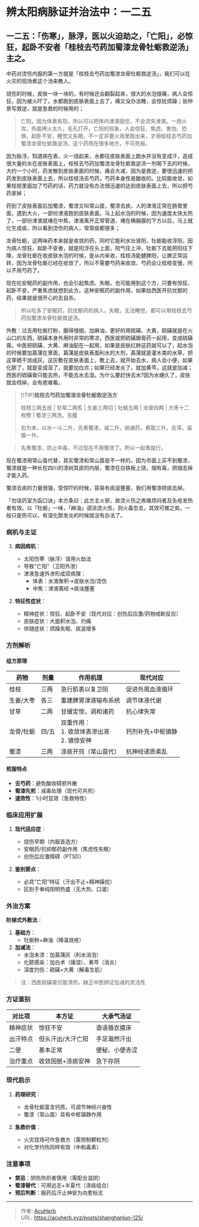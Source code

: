 # 辨太阳病脉证并治法中：一二五


## 一二五：「伤寒」，脉浮，医以火迫劫之，「亡阳」，必惊狂，起卧不安者「桂枝去芍药加蜀漆龙骨牡蛎救逆汤」主之。

<!--more-->

中药对烫伤内服的第一方就是「桂枝去芍药加蜀漆龙骨牡蛎救逆汤」，我们可以在火灾的现场煮这个汤来教人。

烧伤的时候，皮肤一块一块的，有时候还会翻裂起来，很大的水泡很痛，病人会惊狂，因为被火吓了，水都跑到皮肤表面上去了，痛又没办法睡，会惊扰烦躁；张仲景写救逆，就是急救的时候用的；

> 亡阳，因为体表有阳，所以可以把体内津液固住，不会流失津液。一用火攻，外面烤火太久，毛孔打开。亡阳的现象，人会惊狂、焦虑、害怕、恐惧，起卧不安，睡觉又失眠，不一定非要火场里跑出来，才用桂枝去芍药加蜀漆龙骨牡蛎救逆汤，这个药用在很多地方，不可死板。

因为脉浮，知道病在表，火一烧起来，水都往皮肤表面上跑水并没有变成汗，造成很大量的水在皮肤表面上，桂枝去芍药加蜀漆龙骨牡蛎救逆汤一剂喝下去的时候，大约一个小时，药发散到皮肤表面的时候，痛会大减，因为是救逆，要很迅速的把药发到皮肤表面上去，所以桂枝汤去芍药，芍药本身性是酸收的。比较能收敛，如果桂枝里面加了芍药的话，药力就没有办法很迅速的达到皮肤表面上去，所以把芍药拿掉；

药到了皮肤表面后加蜀漆，蜀漆又叫常山苗，蜀漆去痰，人的津液正常在肠胃里面，遇到大火，一部份津液跑到皮肤表面，马上起水泡的时候，因为速度太快太热了，一部份津液就堵在中焦，津液离开正常管道，堵在横膈膜的下方以后，马上就化生成痰，所以看到烫伤的病人，常常痰都很多；

龙骨牡蛎，这两味药本来就是收敛的药，同时它能利水壮肾阳，牡蛎能收浮阳，因为病人惊狂，起卧不安者，就是阳浮在头上面，阳气往上冲，牡蛎下去能把阳往下降，龙骨牡蛎在收皮肤水泡的时候，是从内来收，桂枝汤能健脾阳，让脾正常运转，因为龙骨牡蛎已经在收敛了，所以不需要芍药来收敛、芍药会让桂枝变慢，所以不用芍药了。

现在吃安眠药的副作用，也会引起焦虑、失眠，也可能用到这个方，只要有惊狂、起卧不安，严重焦虑就想到此方。这种安眠药的副作用，如果给西医开抗忧郁的药，结果就是很开心的去自杀。

> 所以吃多了安眠药，抗忧郁药的病人，失眠，无法睡觉，都可以用桂枝去芍药加蜀漆龙骨牡蛎救逆汤。

外敷：过去用牡蛎打粉，磨得很细，加麻油，更好的用硫磺、大黄，硫磺就是在火山口的东西，硫磺本身外用时非常的寒凉，西医就把硫磺跟膏药一起用，变成硫磺膏。中医把硫磺、大黄、麻油配在一起用，如果是皮肤红肿这药就可以了，起水泡的时候要加菖蒲在里面，菖蒲是皮肤表面利水的大剂，菖蒲就是灌木类的水草，把这草晒干烧成灰，这灰敷在皮肤表面上，敷上去，就开始去水，病人会小便，如果化脓了，就是变成湿了，就要加白朮；如果已经发炎了，就加黄芩，这就是加减；西医的硫磺膏只能去热，不能去水去湿。为什么要赶快去水?因为水绷久了，皮肤就会绉掉，会有疤难看。

> [!TIP]**桂枝去芍药加蜀漆龙骨牡蛎救逆汤方**
>
> 桂枝三两去皮 | 甘草二两炙 | 生姜三两切 | 牡蛎五两 | 龙骨四两 | 大枣十二枚劈 | 蜀漆三两洗，去腥
>
> 右为末，以水一斗二升，先煮蜀漆，减二升，纳诸药，煮取三升，去滓，温服一升。

> 先煮蜀漆，防止中毒，不过现在不用蜀漆了。所以一起煮就行。

现在蜀漆用常山苗代替，其实蜀漆和常山苗是不一样的，因为市面上买不到蜀漆，蜀漆就是一种长在四川的漆树其皮的内层，蜀漆在白铁板上烧，烟有毒，把烟去掉才能入药。

蜀漆去痰的力量很强，受惊吓的时候，容易有痰涎壅塞，我们用蜀漆把痰去掉。

「勿误药室方函口诀」本方条曰：此方主火邪，故烫火伤之疼痛烦闷者及灸疮发热者有效。以「牡蛎」一味，「麻油」调涂烫火伤，则火毒忽去，其效可推之矣。一般只是热可以，有湿化脓发炎的时候就没有办法了。

### 病机与主证
1. **病因病机**：
   - 太阳伤寒（脉浮）误用火劫法
   - 导致"亡阳"（卫阳外泄）
   - 津液急速外渗形成双病理：
     * 体表：水液聚积→皮肤水泡/烫伤
     * 中焦：津液离经→痰浊壅塞

2. **特征性症状**：
   - 精神症状：惊狂、起卧不安（现代对应：创伤后应激/药物戒断反应）
   - 皮肤症状：大面积水泡、灼痛
   - 伴随症状：烦躁失眠、痰涎增多

### 方剂解析
#### 组方原理
| 药物        | 剂量 | 作用机理                           | 现代对应                      |
|-------------|------|------------------------------------|-----------------------------|
| 桂枝        | 三两 | 急行肌表以复卫阳                  | 促进外周血液循环            |
| 生姜/大枣   | 各三 | 重建脾胃津液输布系统               | 调节体液代谢                |
| 甘草        | 二两 | 甘缓定惊，调和诸药                | 抗心律失常                  |
| 龙骨/牡蛎   | 四/五| 双重作用：<br>1. 收敛体表渗出液<br>2. 镇惊安神 | 钙剂补充+中枢镇静           |
| 蜀漆        | 三两 | 涤痰开窍（常山苗代）              | 抗神经递质紊乱              |

#### 煎服特点
- **去芍药**：避免酸收碍邪外散
- **蜀漆先煎**：减毒处理（现代可共煎）
- **速效性**：1小时显效（急救特性）

### 临床应用扩展
1. **现代适应症**：
   - 烧伤早期（内服首选方）
   - 安眠药/抗抑郁药副作用（焦虑性失眠）
   - 创伤后应激障碍（PTSD）

2. **鉴别要点**：
   - 必具"亡阳"特征（汗出不止+精神躁扰）
   - 区别于单纯阳明热盛（无大热、口渴）

### 外治方案
**阶梯式外敷法**：
1. **基础方**：
   - 牡蛎粉+麻油（降温敛疮）
2. **加减法**：
   - 水泡未溃：加菖蒲灰（利水消泡）
   - 化脓感染：加白术（燥湿）、黄芩（消炎）
   - 深度灼伤：硫磺+大黄（解毒生肌）

> 注：西医硫磺膏仅能清热，缺乏中医辨证加减的灵活性

### 方证鉴别
| 对比项       | 本方证                | 大承气汤证           |
|--------------|-----------------------|----------------------|
| 精神症状     | 惊狂不安              | 谵语循衣摸床        |
| 出汗特点     | 但头汗出/大汗亡阳     | 手足濈然汗出        |
| 二便         | 基本正常              | 便秘、小便赤涩      |
| 治疗重点     | 收敛固脱+涤痰安神     | 急下存阴            |

### 现代启示
1. **药理研究**：
   - 龙骨牡蛎富含钙质，可调节神经兴奋性
   - 蜀漆（常山苗）具有中枢镇静作用

2. **急救价值**：
   - 火灾现场可作急救方（需预制颗粒剂）
   - 对化学灼伤同样有效（中和毒素）

### 注意事项
- **禁忌**：阴伤热炽者慎用（需配合滋阴）
- **蜀漆替代**：可用远志+半夏代（涤痰组合）
- **预后判断**：服药后汗止神安为向愈标志

---

> 作者: [AcuHerb](https://acuherb.xyz)  
> URL: https://acuherb.xyz/posts/shanghanlun-125/  

